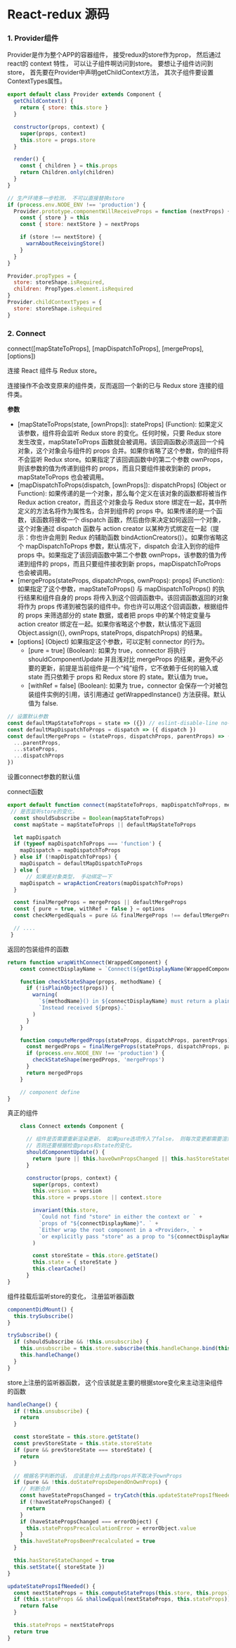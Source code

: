 # React-redux 源码


### 1. Provider组件
Provider是作为整个APP的容器组件， 接受redux的store作为prop， 然后通过react的 context 特性， 可以让子组件啊访问到store。 要想让子组件访问到store， 首先要在Provider中声明getChildContext方法， 其次子组件要设置ContextTypes属性。

```javascript
export default class Provider extends Component {
  getChildContext() {
    return { store: this.store }
  }

  constructor(props, context) {
    super(props, context)
    this.store = props.store
  }

  render() {
    const { children } = this.props
    return Children.only(children)
  }
}

// 生产环境多一步检测， 不可以直接替换store
if (process.env.NODE_ENV !== 'production') {
  Provider.prototype.componentWillReceiveProps = function (nextProps) {
    const { store } = this
    const { store: nextStore } = nextProps

    if (store !== nextStore) {
      warnAboutReceivingStore()
    }
  }
}

Provider.propTypes = {
  store: storeShape.isRequired,
  children: PropTypes.element.isRequired
}
Provider.childContextTypes = {
  store: storeShape.isRequired
}

```


###  2. Connect
connect([mapStateToProps], [mapDispatchToProps], [mergeProps], [options])

连接 React 组件与 Redux store。

连接操作不会改变原来的组件类，反而返回一个新的已与 Redux store 连接的组件类。

**参数**
+ [mapStateToProps(state, [ownProps]): stateProps] (Function): 如果定义该参数，组件将会监听 Redux store 的变化。任何时候，只要 Redux store 发生改变，mapStateToProps 函数就会被调用。该回调函数必须返回一个纯对象，这个对象会与组件的 props 合并。如果你省略了这个参数，你的组件将不会监听 Redux store。如果指定了该回调函数中的第二个参数 ownProps，则该参数的值为传递到组件的 props，而且只要组件接收到新的 props，mapStateToProps 也会被调用。
+ [mapDispatchToProps(dispatch, [ownProps]): dispatchProps] (Object or Function): 如果传递的是一个对象，那么每个定义在该对象的函数都将被当作 Redux action creator，而且这个对象会与 Redux store 绑定在一起，其中所定义的方法名将作为属性名，合并到组件的 props 中。如果传递的是一个函数，该函数将接收一个 dispatch 函数，然后由你来决定如何返回一个对象，这个对象通过 dispatch 函数与 action creator 以某种方式绑定在一起（提示：你也许会用到 Redux 的辅助函数 bindActionCreators()）。如果你省略这个 mapDispatchToProps 参数，默认情况下，dispatch 会注入到你的组件 props 中。如果指定了该回调函数中第二个参数 ownProps，该参数的值为传递到组件的 props，而且只要组件接收到新 props，mapDispatchToProps 也会被调用。
+ [mergeProps(stateProps, dispatchProps, ownProps): props] (Function): 如果指定了这个参数，mapStateToProps() 与 mapDispatchToProps() 的执行结果和组件自身的 props 将传入到这个回调函数中。该回调函数返回的对象将作为 props 传递到被包装的组件中。你也许可以用这个回调函数，根据组件的 props 来筛选部分的 state 数据，或者把 props 中的某个特定变量与 action creator 绑定在一起。如果你省略这个参数，默认情况下返回 Object.assign({}, ownProps, stateProps, dispatchProps) 的结果。
+ [options] (Object) 如果指定这个参数，可以定制 connector 的行为。
  + [pure = true] (Boolean): 如果为 true，connector 将执行 shouldComponentUpdate 并且浅对比 mergeProps 的结果，避免不必要的更新，前提是当前组件是一个“纯”组件，它不依赖于任何的输入或 state 而只依赖于 props 和 Redux store 的 state。默认值为 true。
  + [withRef = false] (Boolean): 如果为 true，connector 会保存一个对被包装组件实例的引用，该引用通过 getWrappedInstance() 方法获得。默认值为 false.






```javascript
// 设置默认参数
const defaultMapStateToProps = state => ({}) // eslint-disable-line no-unused-vars
const defaultMapDispatchToProps = dispatch => ({ dispatch })
const defaultMergeProps = (stateProps, dispatchProps, parentProps) => ({
  ...parentProps,
  ...stateProps,
  ...dispatchProps
})
```
设置connect参数的默认值

connect函数
```javascript
export default function connect(mapStateToProps, mapDispatchToProps, mergeProps, options = {}) {
 // 是否监听store的变化，
  const shouldSubscribe = Boolean(mapStateToProps)
  const mapState = mapStateToProps || defaultMapStateToProps

  let mapDispatch
  if (typeof mapDispatchToProps === 'function') {
    mapDispatch = mapDispatchToProps
  } else if (!mapDispatchToProps) {
    mapDispatch = defaultMapDispatchToProps
  } else {
      // 如果是对象类型， 手动绑定一下
    mapDispatch = wrapActionCreators(mapDispatchToProps)
  }

  const finalMergeProps = mergeProps || defaultMergeProps
  const { pure = true, withRef = false } = options
  const checkMergedEquals = pure && finalMergeProps !== defaultMergeProps

  // ....
 }
```

返回的包装组件的函数
```javascript
return function wrapWithConnect(WrappedComponent) {
    const connectDisplayName = `Connect(${getDisplayName(WrappedComponent)})`

    function checkStateShape(props, methodName) {
      if (!isPlainObject(props)) {
        warning(
          `${methodName}() in ${connectDisplayName} must return a plain object. ` +
          `Instead received ${props}.`
        )
      }
    }

    function computeMergedProps(stateProps, dispatchProps, parentProps) {
      const mergedProps = finalMergeProps(stateProps, dispatchProps, parentProps)
      if (process.env.NODE_ENV !== 'production') {
        checkStateShape(mergedProps, 'mergeProps')
      }
      return mergedProps
    }

    // component define
}
```

真正的组件
```javascript
    class Connect extends Component {

      // 组件是否需要重新渲染更新， 如果pure选项传入了false， 则每次变更都需要渲染
      // 否则还要根据检查props和state的变化。
      shouldComponentUpdate() {
        return !pure || this.haveOwnPropsChanged || this.hasStoreStateChanged
      }

      constructor(props, context) {
        super(props, context)
        this.version = version
        this.store = props.store || context.store

        invariant(this.store,
          `Could not find "store" in either the context or ` +
          `props of "${connectDisplayName}". ` +
          `Either wrap the root component in a <Provider>, ` +
          `or explicitly pass "store" as a prop to "${connectDisplayName}".`
        )

        const storeState = this.store.getState()
        this.state = { storeState }
        this.clearCache()
      }
}
```

组件挂载后监听store的变化， 注册监听器函数
```javascript
componentDidMount() {
  this.trySubscribe()
}

trySubscribe() {
  if (shouldSubscribe && !this.unsubscribe) {
    this.unsubscribe = this.store.subscribe(this.handleChange.bind(this))
    this.handleChange()
  }
}
```

store上注册的监听器函数， 这个应该就是主要的根据store变化来主动渲染组件的函数

```javascript
handleChange() {
  if (!this.unsubscribe) {
    return
  }

  const storeState = this.store.getState()
  const prevStoreState = this.state.storeState
  if (pure && prevStoreState === storeState) {
    return
  }

  // 根据名字判断的话， 应该是合并上去的props并不取决于ownProps
  if (pure && !this.doStatePropsDependOnOwnProps) {
    // 判断合并
    const haveStatePropsChanged = tryCatch(this.updateStatePropsIfNeeded, this)
    if (!haveStatePropsChanged) {
      return
    }
    if (haveStatePropsChanged === errorObject) {
      this.statePropsPrecalculationError = errorObject.value
    }
    this.haveStatePropsBeenPrecalculated = true
  }

  this.hasStoreStateChanged = true
  this.setState({ storeState })
}

updateStatePropsIfNeeded() {
  const nextStateProps = this.computeStateProps(this.store, this.props)
  if (this.stateProps && shallowEqual(nextStateProps, this.stateProps)) {
    return false
  }

  this.stateProps = nextStateProps
  return true
}
```
